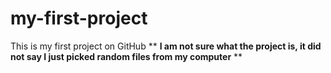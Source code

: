 # my-first-project
This is my first project on GitHub
** **I am not sure what the project is, it did not say I just picked random files from my computer** **
